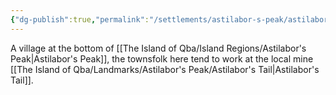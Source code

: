 ```yaml
---
{"dg-publish":true,"permalink":"/settlements/astilabor-s-peak/astilabor-s-claw/"}
---
```



A village at the bottom of [[The Island of Qba/Island Regions/Astilabor's Peak\|Astilabor's Peak]], the townsfolk here tend to work at the local mine [[The Island of Qba/Landmarks/Astilabor's Peak/Astilabor's Tail\|Astilabor's Tail]].